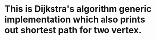 # This is Dijkstra's algorithm generic implementation which also prints out shortest path for two vertex.
